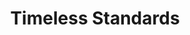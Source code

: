 ---
ee_id_thing: '154'
site: '1'
type: '2'
inv_num: 2010-093
add_credit:
url: 2010-093-timeless-standards-8
title: Timeless Standards
year: '2010'
display_year: '2010'
medium: Inkjet on Comtex
dims: 56 x 40 inches
pitch:
ps:
live_url:
youtube:
https://github.com/coryarcangel/alu:
imgs: timeless-standards-2010-092-full-cropped-database-_1.jpg
subheading:
download:
commission:
related:
layout: things-i-made
---